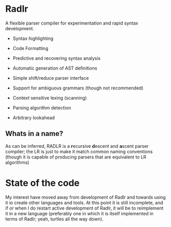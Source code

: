 # Radlr

A flexible parser compiler for experimentation and rapid syntax development. 

- Syntax highlighting
- Code Formatting
- Predictive and recovering syntax analysis
- Automatic generation of AST definitions
- Simple shift/reduce parser interface

- Support for ambiguous grammars (though not recommended)
- Context sensitive lexing (scanning)
- Parsing algorithm detection
- Arbitrary lookahead


## Whats in a name?

As can be inferred, RADLR is a **r**ecursive **d**escent and **a**scent parser compiler; the LR is just to make it match common naming conventions (though it is capable of producing parsers that are equivalent to LR algorithms)

# State of the code

My interest have moved away from development of Radlr and towards using it io create other languages and tools. At this point it is still incomplete, and if or when I do restart active development of Radlr, it will be to reimplement it in a new language (preferably one in which it is itself implemented in terms of Radlr; yeah, turtles all the way down).